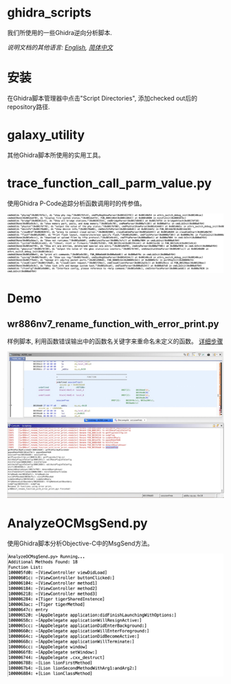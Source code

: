 # ghidra_scripts
我们所使用的一些Ghidra逆向分析脚本.

*说明文档的其他语言: [English](README.md), [简体中文](README.zh-cn.md)*

# 安装
在Ghidra脚本管理器中点击"Script Directories", 添加checked out后的repository路径.


# galaxy_utility
其他Ghidra脚本所使用的实用工具。


# trace_function_call_parm_value.py
使用Ghidra P-Code追踪分析函数调用时的传参值。

![Demo pic](docs/images/trace_function_call_parm_value_pic_1.jpg)


# Demo

## wr886nv7_rename_function_with_error_print.py
样例脚本, 利用函数错误输出中的函数名关键字来重命名未定义的函数。
[详细步骤](docs/wr886nv7_rename_function_with_error_print.zh-cn.md)

![Demo pic](docs/images/wr886nv7_rename_function_with_error_print_1.jpg)


# AnalyzeOCMsgSend.py
使用Ghidra脚本分析Objective-C中的MsgSend方法。

![Demo pic](docs/images/analyze_oc_msg_send_pic.png)
